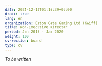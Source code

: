 ```yaml
---
date: 2024-12-10T01:16:39+01:00
draft: true
lang: en
organization: Eaton Gate Gaming Ltd (Kwiff)
title: Non-Executive Director
period: Jan 2016 - Jan 2020
weight: 100
cv-section: board
type: cv
---
```


_To be written_
